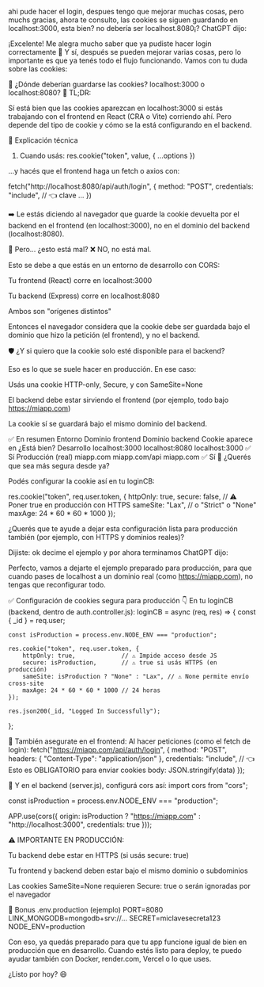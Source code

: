 ahi pude hacer el login, despues tengo que mejorar muchas cosas, pero muchs gracias, ahora te consulto, las cookies se siguen guardando en localhost:3000, esta bien? no debería ser localhost.8080¡?
ChatGPT dijo:

¡Excelente! Me alegra mucho saber que ya pudiste hacer login correctamente 🎉
Y sí, después se pueden mejorar varias cosas, pero lo importante es que ya tenés todo el flujo funcionando. Vamos con tu duda sobre las cookies:

🧁 ¿Dónde deberían guardarse las cookies? localhost:3000 o localhost:8080?
🔹 TL;DR:

Sí está bien que las cookies aparezcan en localhost:3000 si estás trabajando con el frontend en React (CRA o Vite) corriendo ahí.
Pero depende del tipo de cookie y cómo se la está configurando en el backend.

🧠 Explicación técnica
1. Cuando usás:
res.cookie("token", value, { ...options })


...y hacés que el frontend haga un fetch o axios con:

fetch("http://localhost:8080/api/auth/login", {
  method: "POST",
  credentials: "include", // 👈 clave
  ...
})


➡️ Le estás diciendo al navegador que guarde la cookie devuelta por el backend en el frontend (en localhost:3000), no en el dominio del backend (localhost:8080).

📍 Pero… ¿esto está mal?
❌ NO, no está mal.

Esto se debe a que estás en un entorno de desarrollo con CORS:

Tu frontend (React) corre en localhost:3000

Tu backend (Express) corre en localhost:8080

Ambos son "orígenes distintos"

Entonces el navegador considera que la cookie debe ser guardada bajo el dominio que hizo la petición (el frontend), y no el backend.

🛡️ ¿Y si quiero que la cookie solo esté disponible para el backend?

Eso es lo que se suele hacer en producción. En ese caso:

Usás una cookie HTTP-only, Secure, y con SameSite=None

El backend debe estar sirviendo el frontend (por ejemplo, todo bajo https://miapp.com)

La cookie sí se guardará bajo el mismo dominio del backend.

✅ En resumen
Entorno	Dominio frontend	Dominio backend	Cookie aparece en	¿Está bien?
Desarrollo	localhost:3000	localhost:8080	localhost:3000	✅ Sí
Producción (real)	miapp.com	miapp.com/api	miapp.com	✅ Sí
🔐 ¿Querés que sea más segura desde ya?

Podés configurar la cookie así en tu loginCB:

res.cookie("token", req.user.token, {
    httpOnly: true,
    secure: false, // ⚠️ Poner true en producción con HTTPS
    sameSite: "Lax", // o "Strict" o "None"
    maxAge: 24 * 60 * 60 * 1000
});


¿Querés que te ayude a dejar esta configuración lista para producción también (por ejemplo, con HTTPS y dominios reales)?

Dijiste:
ok decime el ejemplo y por ahora terminamos
ChatGPT dijo:

Perfecto, vamos a dejarte el ejemplo preparado para producción, para que cuando pases de localhost a un dominio real (como https://miapp.com), no tengas que reconfigurar todo.

✅ Configuración de cookies segura para producción
👇 En tu loginCB (backend, dentro de auth.controller.js):
loginCB = async (req, res) => {
    const { _id } = req.user;

    const isProduction = process.env.NODE_ENV === "production";

    res.cookie("token", req.user.token, {
        httpOnly: true,             // ⚠️ Impide acceso desde JS
        secure: isProduction,       // ⚠️ true si usás HTTPS (en producción)
        sameSite: isProduction ? "None" : "Lax", // ⚠️ None permite envío cross-site
        maxAge: 24 * 60 * 60 * 1000 // 24 horas
    });

    res.json200(_id, "Logged In Successfully");
};

🔁 También asegurate en el frontend:
Al hacer peticiones (como el fetch de login):
fetch("https://miapp.com/api/auth/login", {
  method: "POST",
  headers: { "Content-Type": "application/json" },
  credentials: "include", // 👈 Esto es OBLIGATORIO para enviar cookies
  body: JSON.stringify(data)
});

🧠 Y en el backend (server.js), configurá cors así:
import cors from "cors";

const isProduction = process.env.NODE_ENV === "production";

APP.use(cors({
    origin: isProduction ? "https://miapp.com" : "http://localhost:3000",
    credentials: true
}));

⚠️ IMPORTANTE EN PRODUCCIÓN:

Tu backend debe estar en HTTPS (si usás secure: true)

Tu frontend y backend deben estar bajo el mismo dominio o subdominios

Las cookies SameSite=None requieren Secure: true o serán ignoradas por el navegador

🎁 Bonus .env.production (ejemplo)
PORT=8080
LINK_MONGODB=mongodb+srv://...
SECRET=miclavesecreta123
NODE_ENV=production


Con eso, ya quedás preparado para que tu app funcione igual de bien en producción que en desarrollo.
Cuando estés listo para deploy, te puedo ayudar también con Docker, render.com, Vercel o lo que uses.

¿Listo por hoy? 😄